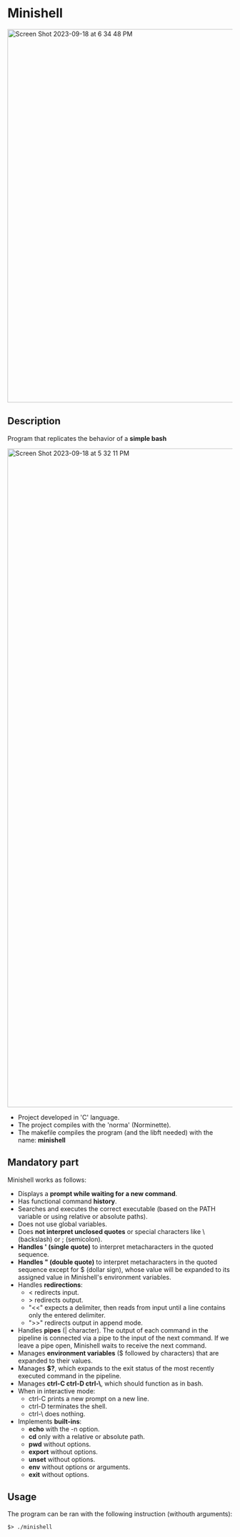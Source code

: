 # Minishell

<img width="836" alt="Screen Shot 2023-09-18 at 6 34 48 PM" src="https://github.com/hecikmc/minishell/assets/121127625/d7ffa05a-095e-4ad2-ad07-d30df6b6b3bc">

## Description 

Program that replicates the behavior of a **simple bash**

<img width="1475" alt="Screen Shot 2023-09-18 at 5 32 11 PM" src="https://github.com/hecikmc/minishell/assets/121127625/a0c98b26-a90c-4a4f-9520-44499b4b7d42">

* Project developed in 'C' language.
* The project compiles with the 'norma' (Norminette).
* The makefile compiles the program (and the libft needed) with the name: **minishell**

## Mandatory part

Minishell works as follows:
* Displays a **prompt while waiting for a new command**.
* Has functional command **history**.
* Searches and executes the correct executable (based on the PATH variable or using relative or absolute paths).
* Does not use global variables.
* Does **not interpret unclosed quotes** or special characters like \ (backslash) or ; (semicolon).
* **Handles ' (single quote)** to interpret metacharacters in the quoted sequence.
* **Handles " (double quote)** to interpret metacharacters in the quoted sequence except for $ (dollar sign), whose value will be expanded to its assigned value in Minishell's environment variables.
* Handles **redirections**:
    * < redirects input.
    * \> redirects output.
    * "<<" expects a delimiter, then reads from input until a line contains only the entered delimiter.
    * ">>" redirects output in append mode.
* Handles **pipes** (| character). The output of each command in the pipeline is connected via a pipe to the input of the next command. If we leave a pipe open, Minishell waits to receive the next command.
* Manages **environment variables** ($ followed by characters) that are expanded to their values.
* Manages **$?**, which expands to the exit status of the most recently executed command in the pipeline.
* Manages **ctrl-C ctrl-D ctrl-\\**, which should function as in bash.
* When in interactive mode:
    * ctrl-C prints a new prompt on a new line.
    * ctrl-D terminates the shell.
    * ctrl-\ does nothing.
* Implements **built-ins**:
    * **echo** with the -n option.
    * **cd** only with a relative or absolute path.
    * **pwd** without options.
    * **export** without options.
    * **unset** without options.
    * **env** without options or arguments.
    * **exit** without options.

## Usage

The program can be ran with the following instruction (withouth arguments):

```shell
$> ./minishell
```
